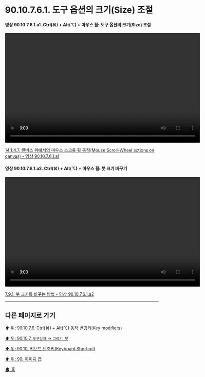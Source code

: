 # 90.10.7.6.1. 도구 옵션의 크기(Size) 조절

<a id="90-10-07-06-01-a1"></a>

#### 영상 90.10.7.6.1.a1. Ctrl(⌘) + Alt(⌥) + 마우스 휠: 도구 옵션의 크기(Size) 조절
<video controls="controls" width="640" height="360" src="https://github.com/wonder13662/gimp/assets/15767104/212a0a2b-b861-466e-a11f-8ade0f06a3a2"></video>

[14.1.4.7. 캔버스 위에서의 마우스 스크롤 휠 동작(Mouse Scroll-Wheel actions on canvas) - 영상 90.10.7.6.1.a1](./14-01-04-07-mouse_scroll_wheel_actions_on_canvas.md#90-10-07-06-01-a1)

<a id="90-10-07-06-01-a2"></a>

#### 영상 90.10.7.6.1.a2. Ctrl(⌘) + Alt(⌥) + 마우스 휠: 붓 크기 바꾸기
<video controls="controls" width="640" height="360" src="https://github.com/wonder13662/gimp/assets/15767104/713a231e-16c4-4b8a-ae6c-859ab3b016f6"></video>

[7.9.1. 붓 크기를 바꾸는 방법 - 영상 90.10.7.6.1.a2](./07-09-01-how-to-change-the-size-of-a-brush.md#90-10-07-06-01-a2)

***

## 다른 페이지로 가기

[⬆️ 위: 90.10.7.6. Ctrl(⌘) + Alt(⌥):동작 변경키(Key modifiers)](./90-10-07-06-00-key_modifier-ctrl_alt.md)

[⬆️ 위: 90.10.7. `도구상자` → `그리기 붓`](./90-10-07-00-tool_box-paint_brush.md)

[⬆️ 위: 90.10. 키보드 단축키(Keyboard Shortcut)](./90-10-00-keyboard_shortcut.md)

[⬆️ 위: 90. 이미지 맵](./90-00-image-map.md)

[🏠 홈](./00-home.md)
